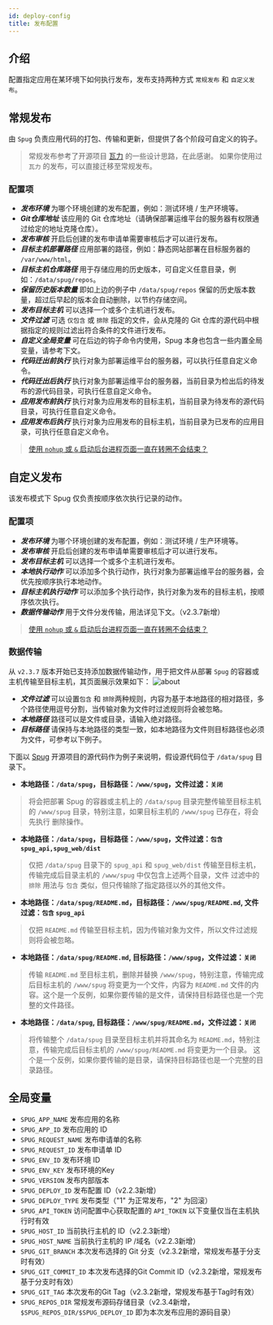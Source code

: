 ```yaml
---
id: deploy-config
title: 发布配置
---
```


## 介绍
配置指定应用在某环境下如何执行发布，发布支持两种方式 `常规发布` 和 `自定义发布`。

## 常规发布
由 `Spug` 负责应用代码的打包、传输和更新，但提供了各个阶段可自定义的钩子。
> 常规发布参考了开源项目 [瓦力](https://github.com/meolu/walle-web) 的一些设计思路，在此感谢。
> 如果你使用过 `瓦力` 的发布，可以直接迁移至常规发布。

### 配置项
- ***发布环境*** 为哪个环境创建的发布配置，例如：测试环境 / 生产环境等。
- ***Git仓库地址*** 该应用的 Git 仓库地址（请确保部署运维平台的服务器有权限通过给定的地址克隆仓库）。
- ***发布审核*** 开启后创建的发布申请单需要审核后才可以进行发布。
- ***目标主机部署路径*** 应用部署的路径，例如：静态网站部署在目标服务器的 `/var/www/html`。
- ***目标主机仓库路径*** 用于存储应用的历史版本，可自定义任意目录，例如：`/data/spug/repos`。
- ***保留历史版本数量*** 即如上边的例子中 `/data/spug/repos` 保留的历史版本数量，超过后早起的版本会自动删除，以节约存储空间。
- ***发布目标主机*** 可以选择一个或多个主机进行发布。
- ***文件过滤*** 可选 `仅包含` 或 `排除` 指定的文件，会从克隆的 Git 仓库的源代码中根据指定的规则过滤出符合条件的文件进行发布。
- ***自定义全局变量*** 可在后边的钩子命令内使用，Spug 本身也包含一些内置全局变量，请参考下文。
- ***代码迁出前执行*** 执行对象为部署运维平台的服务器，可以执行任意自定义命令。
- ***代码迁出后执行*** 执行对象为部署运维平台的服务器，当前目录为检出后的待发布的源代码目录，可执行任意自定义命令。
- ***应用发布前执行*** 执行对象为应用发布的目标主机，当前目录为待发布的源代码目录，可执行任意自定义命令。
- ***应用发布后执行*** 执行对象为应用发布的目标主机，当前目录为已发布的应用目录，可执行任意自定义命令。
> [使用 `nohup` 或 `&` 启动后台进程页面一直在转圈不会结束？](/docs/install-error#使用-nohup-启动后台进程页面一直在转圈不会结束？)

## 自定义发布
该发布模式下 Spug 仅负责按顺序依次执行记录的动作。

### 配置项
- ***发布环境*** 为哪个环境创建的发布配置，例如：测试环境 / 生产环境等。
- ***发布审核*** 开启后创建的发布申请单需要审核后才可以进行发布。
- ***发布目标主机*** 可以选择一个或多个主机进行发布。
- ***本地执行动作*** 可以添加多个执行动作，执行对象为部署运维平台的服务器，会优先按顺序执行本地动作。
- ***目标主机执行动作*** 可以添加多个执行动作，执行对象为发布的目标主机，按顺序依次执行。
- ***数据传输动作*** 用于文件分发传输，用法详见下文。（v2.3.7新增）
> [使用 `nohup` 或 `&` 启动后台进程页面一直在转圈不会结束？](/docs/install-error#使用-nohup-启动后台进程页面一直在转圈不会结束？)

### 数据传输
从 `v2.3.7` 版本开始已支持添加数据传输动作，用于把文件从部署 `Spug` 的容器或主机传输至目标主机，其页面展示效果如下：
![about](/images/deploy-config-transfer.png)
- ***文件过滤*** 可以设置`包含` 和 `排除`两种规则，内容为基于本地路径的相对路径，多个路径使用逗号分割，当传输对象为文件时过滤规则将会被忽略。
- ***本地路径*** 路径可以是文件或目录，请输入绝对路径。
- ***目标路径*** 请保持与本地路径的类型一致，如本地路径为文件则目标路径也必须为文件，可参考以下例子。

下面以 [Spug](https://github.com/openspug/spug) 开源项目的源代码作为例子来说明，假设源代码位于 `/data/spug` 目录下。

- **本地路径：`/data/spug`，目标路径：`/www/spug`，文件过滤：`关闭`**
> 将会把部署 Spug 的容器或主机上的 `/data/spug` 目录完整传输至目标主机的 `/www/spug` 目录，特别注意，如果目标主机的 `/www/spug` 已存在，将会先执行
> 删除操作。

- **本地路径：`/data/spug`，目标路径：`/www/spug`，文件过滤：`包含` `spug_api,spug_web/dist`**
>
> 仅把 `/data/spug` 目录下的 `spug_api` 和 `spug_web/dist` 传输至目标主机，传输完成后目录主机的 `/www/spug` 中仅包含上述两个目录，文件
> 过滤中的 `排除` 用法与 `包含` 类似，但只传输除了指定路径以外的其他文件。

- **本地路径：`/data/spug/README.md`，目标路径：`/www/spug/README.md`, 文件过滤：`包含` `spug_api`**

> 仅把 `README.md` 传输至目标主机，因为传输对象为文件，所以文件过滤规则将会被忽略。

- **本地路径：`/data/spug/README.md`, 目标路径：`/www/spug`，文件过滤：`关闭`**

> 传输 `README.md` 至目标主机，删除并替换 `/www/spug`，特别注意，传输完成后目标主机的 `/www/spug` 将变更为一个文件，内容为 `README.md` 
> 文件的内容。这个是一个反例，如果你要传输的是文件，请保持目标路径也是一个完整的文件路径。

- **本地路径：`/data/spug`, 目标路径：`/www/spug/README.md`，文件过滤：`关闭`**

> 将传输整个 `/data/spug` 目录至目标主机并将其命名为 `README.md`，特别注意，传输完成后目标主机的 `/www/spug/README.md` 将变更为一个目录。
> 这个是一个反例，如果你要传输的是目录，请保持目标路径也是一个完整的目录路径。


## 全局变量
- `SPUG_APP_NAME` 发布应用的名称
- `SPUG_APP_ID` 发布应用的 ID
- `SPUG_REQUEST_NAME` 发布申请单的名称
- `SPUG_REQUEST_ID` 发布申请单 ID
- `SPUG_ENV_ID` 发布环境 ID
- `SPUG_ENV_KEY` 发布环境的Key
- `SPUG_VERSION` 发布内部版本
- `SPUG_DEPLOY_ID` 发布配置 ID（v2.2.3新增）
- `SPUG_DEPLOY_TYPE` 发布类型（"1" 为正常发布，"2" 为回滚）
- `SPUG_API_TOKEN` 访问配置中心获取配置的 `API_TOKEN`
以下变量仅当在主机执行时有效
- `SPUG_HOST_ID` 当前执行主机的 ID（v2.2.3新增）
- `SPUG_HOST_NAME` 当前执行主机的 IP /域名（v2.2.3新增）
- `SPUG_GIT_BRANCH` 本次发布选择的 Git 分支（v2.3.2新增，常规发布基于分支时有效）
- `SPUG_GIT_COMMIT_ID` 本次发布选择的Git Commit ID（v2.3.2新增，常规发布基于分支时有效）
- `SPUG_GIT_TAG` 本次发布的Git Tag（v2.3.2新增，常规发布基于Tag时有效）
- `SPUG_REPOS_DIR` 常规发布源码存储目录（v2.3.4新增，`$SPUG_REPOS_DIR/$SPUG_DEPLOY_ID` 即为本次发布应用的源码目录）
